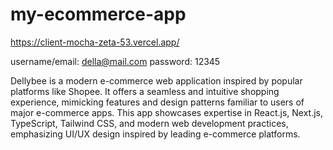 # my-ecommerce-app

https://client-mocha-zeta-53.vercel.app/

username/email: della@mail.com
password: 12345

Dellybee is a modern e-commerce web application inspired by popular platforms like Shopee. It offers a seamless and intuitive shopping experience, mimicking features and design patterns familiar to users of major e-commerce apps. This app showcases expertise in React.js, Next.js, TypeScript, Tailwind CSS, and modern web development practices, emphasizing UI/UX design inspired by leading e-commerce platforms.
